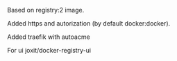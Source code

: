 Based on registry:2 image. 

Added https and autorization (by default docker:docker).

Added traefik with autoacme

For ui joxit/docker-registry-ui
